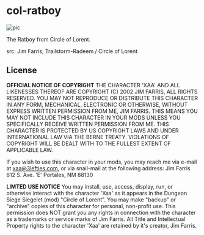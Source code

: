 # col-ratboy

![pic](pic.jpg)

The Ratboy from Circle of Lorent.

src: Jim Farris; Trailstorm-Radeem / Circle of Lorent

## License

****OFFICIAL NOTICE OF COPYRIGHT****
THE CHARACTER 'XAA' AND ALL LIKENESSES THEREOF ARE COPYRIGHT
(C) 2002 JIM FARRIS, ALL RIGHTS RESERVED.  YOU MAY NOT REPRODUCE 
OR DISTRIBUTE THIS CHARACTER IN ANY FORM, MECHANICAL, ELECTRONIC
OR OTHERWISE, WITHOUT EXPRESS WRITTEN PERMISSION FROM ME,
JIM FARRIS.  THIS MEANS YOU MAY NOT INCLUDE THIS 
CHARACTER IN YOUR MODS UNLESS YOU SPECIFICALLY RECEIVE
WRITTEN PERMISSION FROM ME.  THIS CHARACTER IS PROTECTED BY
US COPYRIGHT LAWS AND UNDER INTERNATIONAL LAW VIA THE BERNE
TREATY.  VIOLATIONS OF COPYRIGHT WILL BE DEALT WITH TO 
THE FULLEST EXTENT OF APPLICABLE LAW.

If you wish to use this character in your mods, you may
reach me via e-mail at xaa@3lefties.com, or via snail-mail
at the following address:
	Jim Farris
	612 S. Ave. 'E'
	Portales, NM 88130

****LIMTED USE NOTICE****
You may install, use, access, display, run, or otherwise interact
with the character 'Xaa' as it appears in the Dungeon Siege 
Siegelet (mod) "Circle of Lorent".  You may make "backup" or 
"archive" copies of this character for personal, non-profit use.
This permission does NOT grant you any rights in connection with 
the character as a trademarks or service marks of Jim Farris.
All Title and Intellectual Property rights to the character 
'Xaa' are retained by it's creator, Jim Farris.
